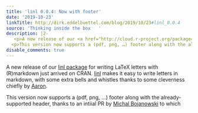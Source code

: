```yaml
---
title: 'linl 0.0.4: Now with footer'
date: '2019-10-23'
linkTitle: http://dirk.eddelbuettel.com/blog/2019/10/23#linl_0.0.4
source: 'Thinking inside the box   '
description: |2-
   <p>A new release of our <a href="http://cloud.r-project.org/package=linl">linl package</a> for writing LaTeX letters with (R)markdown just arrived on CRAN. <a href="http://cloud.r-project.org/package=linl">linl</a> makes it easy to write letters in markdown, with some extra bells and whistles thanks to some cleverness chiefly by <a href="http://aaronwolen.com/">Aaron</a>.</p>
  <p>This version now supports a (pdf, png, …) footer along with the already-supported header, thanks to an intiial PR by <a href="https://github.com/mbojan">Michal Bojanowski</a> to which <a href="https://github.com/aaron ...
disable_comments: true
---
```

 <p>A new release of our <a href="http://cloud.r-project.org/package=linl">linl package</a> for writing LaTeX letters with (R)markdown just arrived on CRAN. <a href="http://cloud.r-project.org/package=linl">linl</a> makes it easy to write letters in markdown, with some extra bells and whistles thanks to some cleverness chiefly by <a href="http://aaronwolen.com/">Aaron</a>.</p>
<p>This version now supports a (pdf, png, …) footer along with the already-supported header, thanks to an intiial PR by <a href="https://github.com/mbojan">Michal Bojanowski</a> to which <a href="https://github.com/aaron ...